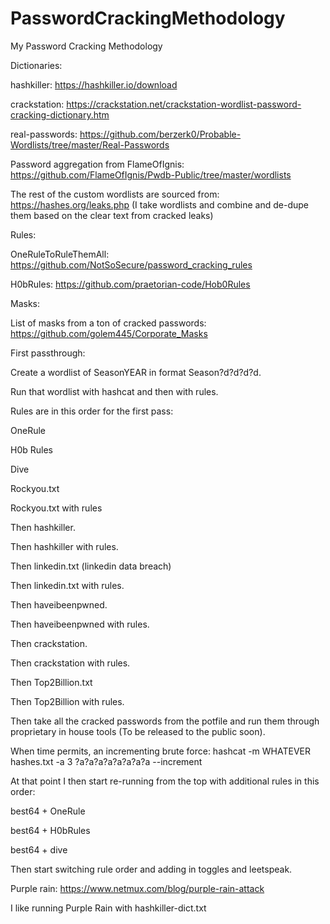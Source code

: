 # PasswordCrackingMethodology
My Password Cracking Methodology

Dictionaries:

hashkiller: https://hashkiller.io/download

crackstation: https://crackstation.net/crackstation-wordlist-password-cracking-dictionary.htm

real-passwords: https://github.com/berzerk0/Probable-Wordlists/tree/master/Real-Passwords

Password aggregation from FlameOfIgnis: https://github.com/FlameOfIgnis/Pwdb-Public/tree/master/wordlists


The rest of the custom wordlists are sourced from: https://hashes.org/leaks.php (I take wordlists and combine and de-dupe them based on the clear text from cracked leaks)

Rules: 

OneRuleToRuleThemAll: https://github.com/NotSoSecure/password_cracking_rules

H0bRules: https://github.com/praetorian-code/Hob0Rules

Masks:

List of masks from a ton of cracked passwords: https://github.com/golem445/Corporate_Masks


First passthrough:

Create a wordlist of SeasonYEAR in format Season?d?d?d?d.

Run that wordlist with hashcat and then with rules.

Rules are in this order for the first pass:

OneRule

H0b Rules

Dive


Rockyou.txt

Rockyou.txt with rules


Then hashkiller.

Then hashkiller with rules.


Then linkedin.txt (linkedin data breach)

Then linkedin.txt with rules.


Then haveibeenpwned.

Then haveibeenpwned with rules.


Then crackstation.

Then crackstation with rules.


Then Top2Billion.txt

Then Top2Billion with rules.


Then take all the cracked passwords from the potfile and run them through proprietary in house tools (To be released to the public soon).


When time permits, an incrementing brute force: hashcat -m WHATEVER hashes.txt -a 3 ?a?a?a?a?a?a?a?a --increment

At that point I then start re-running from the top with additional rules in this order:

best64 + OneRule

best64 + H0bRules

best64 + dive

Then start switching rule order and adding in toggles and leetspeak.

Purple rain: https://www.netmux.com/blog/purple-rain-attack

I like running Purple Rain with hashkiller-dict.txt
